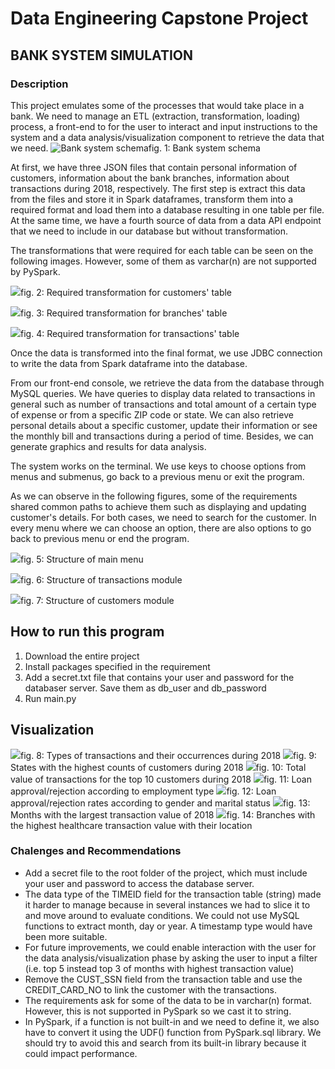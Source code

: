 # Data Engineering Capstone Project
## BANK SYSTEM SIMULATION

### Description
This project emulates some of the processes that would take place in a bank. We need to manage an ETL (extraction, transformation, loading) process, a front-end to for the user to interact and input instructions to the system and a data analysis/visualization component to retrieve the data that we need.
<img src='./images/bank_system_workflow.png' title='Bank system schema'>fig. 1: Bank system schema</img>

At first, we have three JSON files that contain personal information of customers, information about the bank branches, information about transactions during 2018, respectively. The first step is extract this data from the files and store it in Spark dataframes, transform them into a required format and load them into a database resulting in one table per file. At the same time, we have a fourth source of data from a data API endpoint that we need to include in our database but without transformation. 

The transformations that were required for each table can be seen on the following images. However, some of them as varchar(n) are not supported by PySpark.

<img src="./images/customer_table_requirements.png">fig. 2: Required transformation for customers' table</img>

<img src="./images/branch_table_requirements.png">fig. 3: Required transformation for branches' table</img>

<img src="./images/transactions_table_requirements.png">fig. 4: Required transformation for transactions' table</img>

Once the data is transformed into the final format, we use JDBC connection to write the data from Spark dataframe into the database. 

From our front-end console, we retrieve the data from the database through MySQL queries. We have queries to display data related to transactions in general such as number of transactions and total amount of a certain type of expense or from a specific ZIP code or state. We can also retrieve personal details about a specific customer, update their information or see the monthly bill and transactions during a period of time. Besides, we can generate graphics and results for data analysis.

The system works on the terminal. We use keys to choose options from menus and submenus, go back to a previous menu or exit the program. 

As we can observe in the following figures, some of the requirements shared common paths to achieve them such as displaying and updating customer's details. For both cases, we need to search for the customer. In every menu where we can choose an option, there are also options to go back to previous menu or end the program.

<img src="./images/main_menu.jpg">fig. 5: Structure of main menu</src>

<img src="./images/transactions.jpg">fig. 6: Structure of transactions module</src>

<img src="./images/customers.png">fig. 7: Structure of customers module</src>


## How to run this program
<ol>
    <li>Download the entire project</li>
    <li>Install packages specified in the requirement</li>
    <li>Add a secret.txt file that contains your user and password for the databaser server. Save them as db_user and db_password</li>
    <li>Run main.py</li>
</ol>

## Visualization
<img src="./visualization/transaction_types_counters.png">fig. 8: Types of transactions and their occurrences during 2018</img>
<img src="./visualization/states_highest_customers_numbers.png">fig. 9: States with the highest counts of customers during 2018</img>
<img src="./visualization/customer_highest_transactions_value.png">fig. 10: Total value of transactions for the top 10 customers during 2018</img>
<img src="./visualization/approval_percentage_employment_type.png">fig. 11: Loan approval/rejection according to employment type</img>
<img src="./visualization/rejection_percentage_gender_marital.png">fig. 12: Loan approval/rejection rates according to gender and marital status</img>
<img src="./visualization/months_highest_transactions.png">fig. 13: Months with the largest transaction value of 2018</img>
<img src="./visualization/branches_highest_healthcare_transactions.png">fig. 14: Branches with the highest healthcare transaction value with their location</img>
### Chalenges and Recommendations
<ul>
    <li>Add a secret file to the root folder of the project, which must include your user and password to access the database server.</li>
    <li>The data type of the TIMEID field for the transaction table (string) made it harder to manage because in several instances we had to slice it to and move around to evaluate conditions. We could not use MySQL functions to extract month, day or year. A timestamp type would have been more suitable.</li>
    <li>For future improvements, we could enable interaction with the user for the data analysis/visualization phase by asking the user to input a filter (i.e. top 5 instead top 3 of months with highest transaction value)</li>
    <li>Remove the CUST_SSN field from the transaction table and use the CREDIT_CARD_NO to link the customer with the transactions.</li>
    <li>The requirements ask for some of the data to be in varchar(n) format. However, this is not supported in PySpark so we cast it to string. </li>
    <li>In PySpark, if a function is not built-in and we need to define it, we also have to convert it using the UDF() function from PySpark.sql library. We should try to avoid this and search from its built-in library because it could impact performance.</li>
</ul>